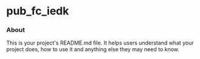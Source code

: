 pub_fc_iedk
===========

### About

This is your project's README.md file. It helps users understand what your
project does, how to use it and anything else they may need to know.